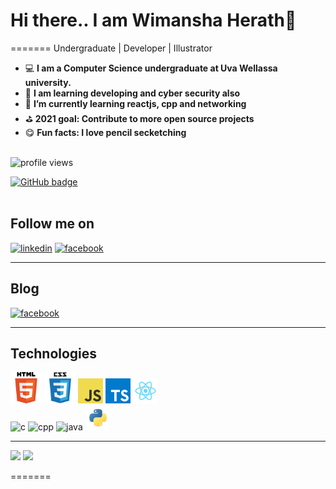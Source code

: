 <!--<p align="center"><img src="https://user-images.githubusercontent.com/49340101/102716277-deaef100-4300-11eb-98d7-de6c6a6c41b3.png" widht="100%" alt="title image"/></p>-->

# Hi there.. I am <b>Wimansha Herath</B>👋
=======
Undergraduate | Developer | Illustrator

* 💻 __I am a Computer Science undergraduate at Uva Wellassa university.__
* 🔋 __I am learning developing and cyber security also__
* 🌱 **I’m currently learning reactjs, cpp and networking**
* ⛳ **2021 goal: Contribute to more open source projects** 
* 😋 **Fun facts: I love pencil secketching**

<br><img src="https://komarev.com/ghpvc/?username=wimanshaherath&color=blue" alt="profile views"/> <br>

<a href="https://github.com/wimanshaherath?tab=followers">
  <img src="https://img.shields.io/github/followers/wimanshaherath?label=Followers&logo=GitHub&style=for-the-badge" alt="GitHub badge" />
</a><br><br>

## **Follow me on**

<a href="https://www.linkedin.com/in/wimansha-herath/"><img  src="https://img.shields.io/badge/Linkedin-0E76A8?style=for-the-badge&logo=linkedin&logoColor=white&END" alt="linkedin"/></a>
<a href="https://www.facebook.com/wimansha.herath"><img  src="https://img.shields.io/badge/Facebook-3B5998?style=for-the-badge&logo=facebook&logoColor=white&END" alt="facebook"/></a>

---


## **Blog**
<a href="https://medium.com/@wimanshaban"><img  src="https://img.shields.io/badge/Medium-ffffff?style=for-the-badge&logo=medium&logoColor=black&END" alt="facebook"/></a>

---

## **Technologies**
<!-- web technologies -->
<img src="https://raw.githubusercontent.com/github/explore/80688e429a7d4ef2fca1e82350fe8e3517d3494d/topics/html/html.png" width="50px" alt="html">
<img src="https://raw.githubusercontent.com/github/explore/80688e429a7d4ef2fca1e82350fe8e3517d3494d/topics/css/css.png" width="50px" alt="css">
<img src="https://raw.githubusercontent.com/github/explore/80688e429a7d4ef2fca1e82350fe8e3517d3494d/topics/javascript/javascript.png" width="40px" alt="js">
<img src="https://raw.githubusercontent.com/github/explore/80688e429a7d4ef2fca1e82350fe8e3517d3494d/topics/typescript/typescript.png" width="40px" alt="typescript">
<img src="https://raw.githubusercontent.com/github/explore/80688e429a7d4ef2fca1e82350fe8e3517d3494d/topics/react/react.png" width="40px" alt="reactjs"><br>
<!-- programming languages -->
<img  src="https://img.shields.io/badge/C-00599C?style=for-the-badge&logo=c&logoColor=white" alt="c" />
<img  src="https://img.shields.io/badge/c%2B%2B-326ce5.svg?&style=for-the-badge&logo=c%2B%2B&logoColor=white" alt="cpp" />
<img  src="https://img.shields.io/badge/Java-ED8B00?style=for-the-badge&logo=java&logoColor=white" alt="java"/>
<img src="https://raw.githubusercontent.com/github/explore/80688e429a7d4ef2fca1e82350fe8e3517d3494d/topics/python/python.png" width="40px" alt="python">

---

<img src="https://github-readme-stats.vercel.app/api?username=wimanshaherath&show_icons=true&theme=algolia&line" />
<img src="https://github-readme-stats.vercel.app/api/top-langs/?username=wimanshaherath&count_private=true&theme=algolia">


=======


<!--
**wimanshaherath/wimanshaherath** is a ✨ _special_ ✨ repository because its `README.md` (this file) appears on your GitHub profile.

Here are some ideas to get you started:

- 🔭 I’m currently working on ...
- 🌱 I’m currently learning ...
- 👯 I’m looking to collaborate on ...
- 🤔 I’m looking for help with ...
- 💬 Ask me about ...
- 📫 How to reach me: ...
- 😄 Pronouns: ...
- ⚡ Fun fact: ...
-->
